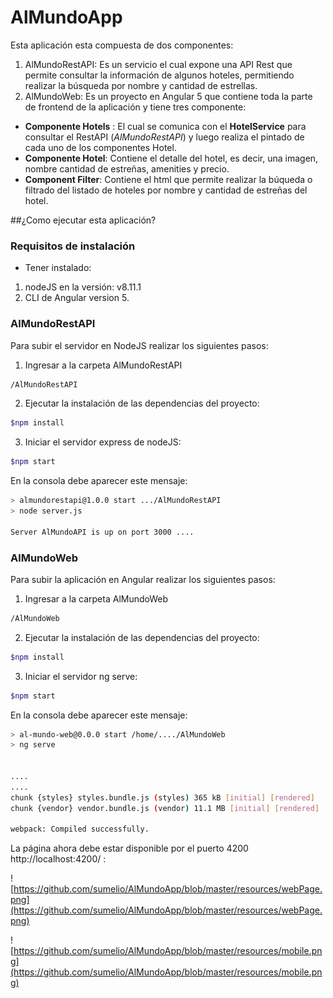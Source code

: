 # AlMundoApp

Esta aplicación esta compuesta de dos componentes:
1. AlMundoRestAPI: Es un servicio el cual expone una API Rest que permite consultar la información de algunos hoteles, permitiendo realizar la búsqueda por nombre y cantidad de estrellas.
2. AlMundoWeb: Es un proyecto en Angular 5 que contiene toda la parte de frontend de la aplicación y tiene tres componente:
- **Componente Hotels** : El cual se comunica con el **HotelService** para consultar el RestAPI (*AlMundoRestAPI*) y luego realiza el pintado de cada uno de los componentes Hotel.
- **Componente Hotel**: Contiene el detalle del hotel, es decir, una imagen, nombre cantidad de estreñas, amenities y precio.
- **Component Filter**: Contiene el html que permite realizar la búqueda o filtrado del listado de hoteles por nombre y cantidad de estreñas del hotel.

##¿Como ejecutar esta aplicación?
### Requisitos de instalación

- Tener instalado:
1. nodeJS en la versión: v8.11.1
2. CLI de Angular version 5.

### AlMundoRestAPI
Para subir el servidor en NodeJS realizar los siguientes pasos:


1. Ingresar a la carpeta AlMundoRestAPI

```bash 
/AlMundoRestAPI
```
2. Ejecutar la instalación de las dependencias del proyecto:

```bash 
$npm install
```

3. Iniciar el servidor express de nodeJS:

```bash 
$npm start
```

En la consola debe aparecer este mensaje:

```bash 
> almundorestapi@1.0.0 start .../AlMundoRestAPI
> node server.js

Server AlMundoAPI is up on port 3000 ....

```

### AlMundoWeb
Para subir la aplicación en Angular realizar los siguientes pasos:

1. Ingresar a la carpeta AlMundoWeb

```bash 
/AlMundoWeb
```
2. Ejecutar la instalación de las dependencias del proyecto:

```bash 
$npm install
```

3. Iniciar el servidor ng serve:

```bash 
$npm start
```

En la consola debe aparecer este mensaje:

```bash 
> al-mundo-web@0.0.0 start /home/..../AlMundoWeb
> ng serve


....
....
chunk {styles} styles.bundle.js (styles) 365 kB [initial] [rendered]
chunk {vendor} vendor.bundle.js (vendor) 11.1 MB [initial] [rendered]

webpack: Compiled successfully.


```

La página ahora debe estar disponible por el puerto 4200 http://localhost:4200/ :


![https://github.com/sumelio/AlMundoApp/blob/master/resources/webPage.png](https://github.com/sumelio/AlMundoApp/blob/master/resources/webPage.png)
 


![https://github.com/sumelio/AlMundoApp/blob/master/resources/mobile.png](https://github.com/sumelio/AlMundoApp/blob/master/resources/mobile.png)
 

